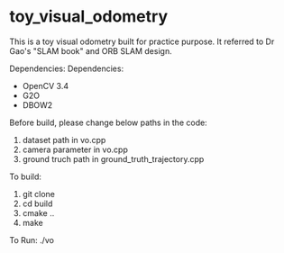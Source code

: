# toy_visual_odometry
This is a toy visual odometry built for practice purpose. It referred to Dr Gao's "SLAM book" and ORB SLAM design.

Dependencies:
Dependencies:
* OpenCV 3.4
* G2O
* DBOW2


Before build,
please change below paths in the code:
1. dataset path in vo.cpp
2. camera parameter in vo.cpp
2. ground truch path in ground_truth_trajectory.cpp

To build:
1. git clone
2. cd build
3. cmake ..
4. make

To Run:
./vo
